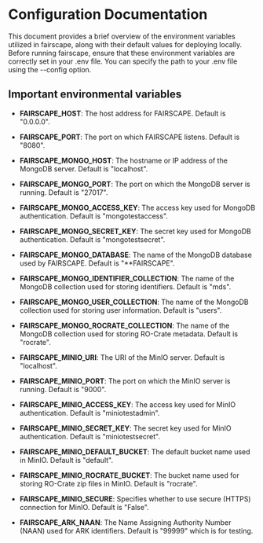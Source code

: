 # Configuration Documentation

This document provides a brief overview of the environment variables utilized in fairscape, along with their default values for deploying locally. Before running fairscape, ensure that these environment variables are correctly set in your .env file. You can specify the path to your .env file using the --config option.

## Important environmental variables

- **FAIRSCAPE_HOST**: The host address for FAIRSCAPE. Default is "0.0.0.0".

- **FAIRSCAPE_PORT**: The port on which FAIRSCAPE listens. Default is "8080".

- **FAIRSCAPE_MONGO_HOST**: The hostname or IP address of the MongoDB server. Default is "localhost".

- **FAIRSCAPE_MONGO_PORT**: The port on which the MongoDB server is running. Default is "27017".

- **FAIRSCAPE_MONGO_ACCESS_KEY**: The access key used for MongoDB authentication. Default is "mongotestaccess".

- **FAIRSCAPE_MONGO_SECRET_KEY**: The secret key used for MongoDB authentication. Default is "mongotestsecret".

- **FAIRSCAPE_MONGO_DATABASE**: The name of the MongoDB database used by FAIRSCAPE. Default is "**FAIRSCAPE".

- **FAIRSCAPE_MONGO_IDENTIFIER_COLLECTION**: The name of the MongoDB collection used for storing identifiers. Default is "mds".

- **FAIRSCAPE_MONGO_USER_COLLECTION**: The name of the MongoDB collection used for storing user information. Default is "users".

- **FAIRSCAPE_MONGO_ROCRATE_COLLECTION**: The name of the MongoDB collection used for storing RO-Crate metadata. Default is "rocrate".

- **FAIRSCAPE_MINIO_URI**: The URI of the MinIO server. Default is "localhost".

- **FAIRSCAPE_MINIO_PORT**: The port on which the MinIO server is running. Default is "9000".

- **FAIRSCAPE_MINIO_ACCESS_KEY**: The access key used for MinIO authentication. Default is "miniotestadmin".

- **FAIRSCAPE_MINIO_SECRET_KEY**: The secret key used for MinIO authentication. Default is "miniotestsecret".

- **FAIRSCAPE_MINIO_DEFAULT_BUCKET**: The default bucket name used in MinIO. Default is "default".

- **FAIRSCAPE_MINIO_ROCRATE_BUCKET**: The bucket name used for storing RO-Crate zip files in MinIO. Default is "rocrate".

- **FAIRSCAPE_MINIO_SECURE**: Specifies whether to use secure (HTTPS) connection for MinIO. Default is "False".

- **FAIRSCAPE_ARK_NAAN**: The Name Assigning Authority Number (NAAN) used for ARK identifiers. Default is "99999" which is for testing.
